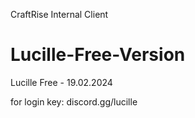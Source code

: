 CraftRise Internal Client

# Lucille-Free-Version
Lucille Free - 19.02.2024

for login key: discord.gg/lucille
